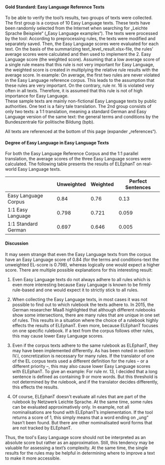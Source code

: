 #### Gold Standard: Easy Language Reference Texts
To be able to verify the tool’s results, two groups of texts were collected. The first group is a corpus of 10 Easy Language texts. These texts have been randomly selected from the Internet when
searching for „Leichte Sprache Beispiele“ („Easy Language examples“). The texts were processed
by the tool: According to preprocessing rules, the texts were modified and separately saved. Then,
the Easy Language scores were evaluated for each text.
On the basis of the summarizing text_level_result.xlsx-file, the rules’ average scores were
calculated and then used to implement the 2. Easy Language score (the weighted score). Assuming
that a low average score of a single rule means that this rule is not very important for Easy
Language, the weighted score is created in multiplying the relative rule results with the average
score. In example: On average, the first two rules are never violated in the Easy Language reference
corpus. This leads to the assumption that these rules are very important. On the contrary, rule nr. 16 is violated very often in all texts. Therefore, it is assumed that this rule is not of high importance for Easy Language. \
These sample texts are mainly non-fictional Easy Language texts by public authorities. One
text is a fairy tale translation. The 2nd group consists of only two texts: a 1:1 translation, meaning a standard German and Easy Language version of the same text: the general terms and conditions by the Bundeszentrale für politische Bildung (bpb).

All texts are referenced at the bottom of this page (expander „references“).




#### Degree of Easy Language in Easy Language Texts
For both the Easy Language Reference Corpus and the 1:1 parallel translation, the average scores of
the three Easy Language scores were calculated. The following table presents the results of
ELEphanT on real-world Easy Language texts.

|     | Unweighted | Weighted | Perfect Sentences |
| ---- | ----| -----| -----|
| Easy Language Corpus | 0.84 | 0.76 | 0.13 |
| 1:1 Easy Language | 0.798 | 0.721 | 0.059 |
| 1:1 Standard German | 0.697 | 0.646 | 0.005 |

#### Discussion
It may seem strange that even the Easy Language texts from the corpus have an Easy Language
score of 0.84 (for the terms and conditions-text the unweighted EL-score is 0.798), whereas
logically one would expect a higher score. There are multiple possible explanations for this
interesting result:

1. Even Easy Language texts do not always adhere to all rules which is even more interesting because Easy Language is known to be firmly rule-based and one would expect it to strictly stick to all rules.

2. When collecting the Easy Language texts, in most cases it was not possible to find out to which rulebook the texts adhere to. In 2015, the German researcher Maaß highlighted that although different rulebooks show some intersections, there are many rules that are unique in one set of rules. This results in a situation where the choice of a rulebook highly effects the results of ELEphanT. Even more, because ELEphanT focuses on one specific rulebook. If a text from the corpus follows other rules, this may cause lower Easy Language scores.

3. Even if the corpus texts adhere to the same rulebook as ELEphanT, they may have been implemented differently. As has been noted in section IV.I, concretization is necessary for many rules. If the translator of one of the EL corpus texts used a different definition for the rules – or a different priority –, this may also cause lower Easy Language scores with ELEphanT. To give an example: For rule nr. 13, I decided that a long sentence is defined as containing 9 or more words. But this threshold is not determined by the rulebook, and if the translator decides differently, this effects the results.

4. Of course, ELEphanT doesn't evaluate all rules that are part of the rulebook by Netzwerk Leichte Sprache. At the same time, some rules can be evaluated approximatively only. In example, not all nominalisations are found with ELEphanT’s implementation. If the tool returns a score of 1, this simply means that a word ending on „ung“ hasn’t been found. But there are other nominalisated word forms that are not tracked by ELEphanT.

Thus, the tool's Easy Language score should not be interpreted as an absolute score but
rather as an approximation. Still, this tendency may be valuable for assessing a text’s complexity. At the same time, the single results for the rules may be helpful in determining where to improve a text to make it more accessible.
